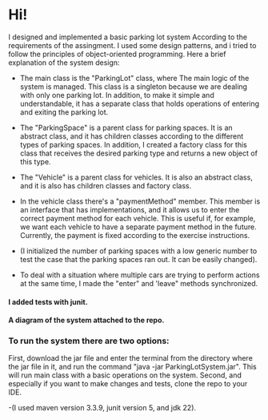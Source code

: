 # Hi!

I designed and implemented a basic parking lot system According to the requirements of the assingment.
I used some design patterns, and i tried to follow the principles of object-oriented programming.
Here a brief explanation of the system design:

- The main class is the "ParkingLot" class, where The main logic of the system is managed.
This class is a singleton because we are dealing with only one parking lot.
In addition, to make it simple and understandable, it has a separate class that holds operations of entering and exiting the parking lot.

- The "ParkingSpace" is a parent class for parking spaces. It is an abstract class, and it has children classes according to the different types of parking spaces. In addition, I created a factory class for this class that receives the desired parking type and returns a new object of this type.

- The "Vehicle" is a parent class for vehicles. It is also an abstract class, and it is also has children classes and factory class.

- In the vehicle class there's a "paymentMethod" member. This member is an interface that has implementations, and it allows us to enter the correct payment method for each vehicle. This is useful if, for example, we want each vehicle to have a separate payment method in the future. Currently, the payment is fixed according to the exercise instructions.

- (I initialized the number of parking spaces with a low generic number to test the case that the parking spaces ran out. It can be easily changed).

- To deal with a situation where multiple cars are trying to perform actions at the same time, I made the "enter" and 'leave" methods synchronized.

#### I added tests with junit.

#### A diagram of the system attached to the repo.

### To run the system there are two options: 
First, download the jar file and enter the terminal from the directory where the jar file in it, and run the command "java -jar ParkingLotSystem.jar".
This will run main class with a basic operations on the system.
Second, and especially if you want to make changes and tests, clone the repo to your IDE.

-(I used maven version 3.3.9, junit version 5, and jdk 22).
